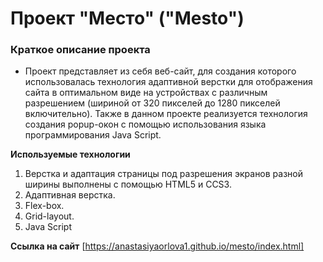 # Проект "Место" ("Mesto")

### Краткое описание проекта
* Проект представляет из себя веб-сайт, для создания которого использовалась технология адаптивной верстки для отображения сайта в оптимальном виде на устройствах с различным разрешением (шириной от 320 пикселей до 1280 пикселей включительно). Также в данном проекте реализуется технология создания popup-окон с помощью использования языка программирования Java Script.

**Используемые технологии**

1. Верстка и адаптация страницы под разрешения экранов разной ширины выполнены с помощью HTML5 и CCS3.
2. Адаптивная верстка.
3. Flex-box.
4. Grid-layout.
5. Java Script

**Ссылка на сайт**
[https://anastasiyaorlova1.github.io/mesto/index.html]

